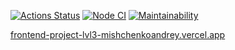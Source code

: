 [![Actions Status](https://github.com/mishchenkoandrey/frontend-project-lvl3/workflows/hexlet-check/badge.svg)](https://github.com/mishchenkoandrey/frontend-project-lvl3/actions)
[![Node CI](https://github.com/mishchenkoandrey/frontend-project-lvl3/workflows/Node%20CI/badge.svg)](https://github.com/mishchenkoandrey/frontend-project-lvl2/actions)
[![Maintainability](https://api.codeclimate.com/v1/badges/1345e84d6a8a763d1aa7/maintainability)](https://codeclimate.com/github/mishchenkoandrey/frontend-project-lvl3/maintainability)

[frontend-project-lvl3-mishchenkoandrey.vercel.app](https://frontend-project-lvl3-mishchenkoandrey.vercel.app/)
